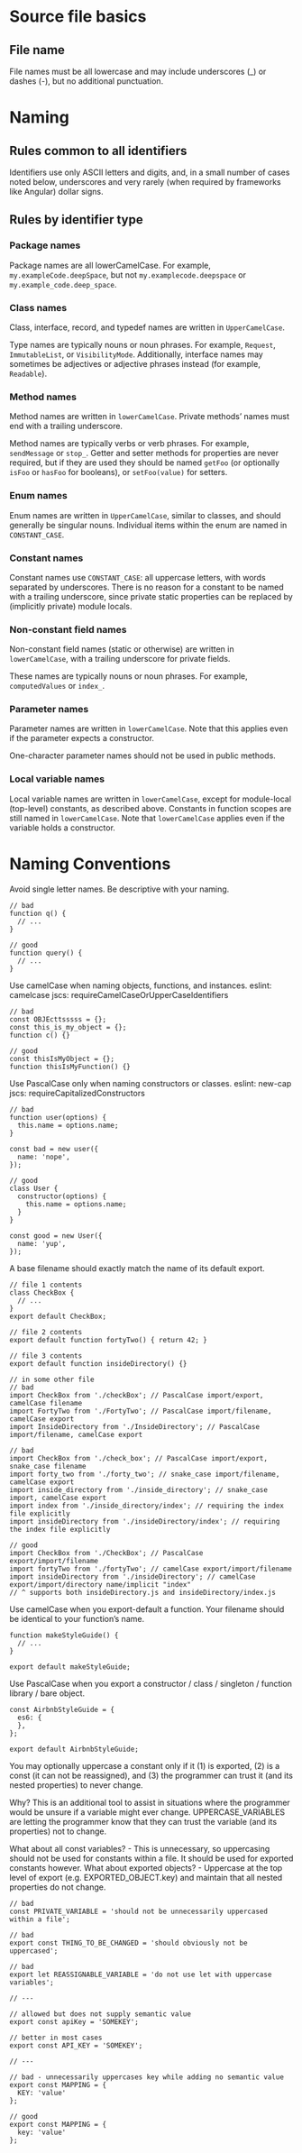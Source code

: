 # Source file basics

## File name

File names must be all lowercase and may include underscores (\_) or dashes (-), but no additional punctuation.

# Naming

## Rules common to all identifiers

Identifiers use only ASCII letters and digits, and, in a small number of cases noted below, underscores and very rarely (when required by frameworks like Angular) dollar signs.

## Rules by identifier type

### Package names

Package names are all lowerCamelCase. For example, `my.exampleCode.deepSpace`, but not `my.examplecode.deepspace` or `my.example_code.deep_space`.

### Class names

Class, interface, record, and typedef names are written in `UpperCamelCase`.

Type names are typically nouns or noun phrases. For example, `Request`, `ImmutableList`, or `VisibilityMode`. Additionally, interface names may sometimes be adjectives or adjective phrases instead (for example, `Readable`).

### Method names

Method names are written in `lowerCamelCase`. Private methods’ names must end with a trailing underscore.

Method names are typically verbs or verb phrases. For example, `sendMessage` or `stop_`. Getter and setter methods for properties are never required, but if they are used they should be named `getFoo` (or optionally `isFoo` or `hasFoo` for booleans), or `setFoo(value)` for setters.

### Enum names

Enum names are written in `UpperCamelCase`, similar to classes, and should generally be singular nouns. Individual items within the enum are named in `CONSTANT_CASE`.

### Constant names

Constant names use `CONSTANT_CASE`: all uppercase letters, with words separated by underscores. There is no reason for a constant to be named with a trailing underscore, since private static properties can be replaced by (implicitly private) module locals.

### Non-constant field names

Non-constant field names (static or otherwise) are written in `lowerCamelCase`, with a trailing underscore for private fields.

These names are typically nouns or noun phrases. For example, `computedValues` or `index_`.

### Parameter names

Parameter names are written in `lowerCamelCase`. Note that this applies even if the parameter expects a constructor.

One-character parameter names should not be used in public methods.

### Local variable names

Local variable names are written in `lowerCamelCase`, except for module-local (top-level) constants, as described above. Constants in function scopes are still named in `lowerCamelCase`. Note that `lowerCamelCase` applies even if the variable holds a constructor.

# Naming Conventions

Avoid single letter names. Be descriptive with your naming.

```
// bad
function q() {
  // ...
}

// good
function query() {
  // ...
}
```

Use camelCase when naming objects, functions, and instances. eslint: camelcase jscs: requireCamelCaseOrUpperCaseIdentifiers

```
// bad
const OBJEcttsssss = {};
const this_is_my_object = {};
function c() {}

// good
const thisIsMyObject = {};
function thisIsMyFunction() {}
```

Use PascalCase only when naming constructors or classes. eslint: new-cap jscs: requireCapitalizedConstructors

```
// bad
function user(options) {
  this.name = options.name;
}

const bad = new user({
  name: 'nope',
});

// good
class User {
  constructor(options) {
    this.name = options.name;
  }
}

const good = new User({
  name: 'yup',
});
```

A base filename should exactly match the name of its default export.

```
// file 1 contents
class CheckBox {
  // ...
}
export default CheckBox;

// file 2 contents
export default function fortyTwo() { return 42; }

// file 3 contents
export default function insideDirectory() {}

// in some other file
// bad
import CheckBox from './checkBox'; // PascalCase import/export, camelCase filename
import FortyTwo from './FortyTwo'; // PascalCase import/filename, camelCase export
import InsideDirectory from './InsideDirectory'; // PascalCase import/filename, camelCase export

// bad
import CheckBox from './check_box'; // PascalCase import/export, snake_case filename
import forty_two from './forty_two'; // snake_case import/filename, camelCase export
import inside_directory from './inside_directory'; // snake_case import, camelCase export
import index from './inside_directory/index'; // requiring the index file explicitly
import insideDirectory from './insideDirectory/index'; // requiring the index file explicitly

// good
import CheckBox from './CheckBox'; // PascalCase export/import/filename
import fortyTwo from './fortyTwo'; // camelCase export/import/filename
import insideDirectory from './insideDirectory'; // camelCase export/import/directory name/implicit "index"
// ^ supports both insideDirectory.js and insideDirectory/index.js
```

Use camelCase when you export-default a function. Your filename should be identical to your function’s name.

```
function makeStyleGuide() {
  // ...
}

export default makeStyleGuide;
```

Use PascalCase when you export a constructor / class / singleton / function library / bare object.

```
const AirbnbStyleGuide = {
  es6: {
  },
};

export default AirbnbStyleGuide;
```

You may optionally uppercase a constant only if it (1) is exported, (2) is a const (it can not be reassigned), and (3) the programmer can trust it (and its nested properties) to never change.

Why? This is an additional tool to assist in situations where the programmer would be unsure if a variable might ever change. UPPERCASE_VARIABLES are letting the programmer know that they can trust the variable (and its properties) not to change.

What about all const variables? - This is unnecessary, so uppercasing should not be used for constants within a file. It should be used for exported constants however.
What about exported objects? - Uppercase at the top level of export (e.g. EXPORTED_OBJECT.key) and maintain that all nested properties do not change.

```
// bad
const PRIVATE_VARIABLE = 'should not be unnecessarily uppercased within a file';

// bad
export const THING_TO_BE_CHANGED = 'should obviously not be uppercased';

// bad
export let REASSIGNABLE_VARIABLE = 'do not use let with uppercase variables';

// ---

// allowed but does not supply semantic value
export const apiKey = 'SOMEKEY';

// better in most cases
export const API_KEY = 'SOMEKEY';

// ---

// bad - unnecessarily uppercases key while adding no semantic value
export const MAPPING = {
  KEY: 'value'
};

// good
export const MAPPING = {
  key: 'value'
};
```
